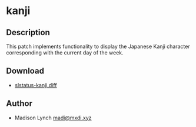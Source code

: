 kanji
=====

Description
-----------
This patch implements functionality to display the Japanese Kanji character corresponding with the current day of the week.

Download
--------
* [slstatus-kanji.diff](slstatus-kanji.diff)

Author
------
* Madison Lynch <madi@mxdi.xyz>
